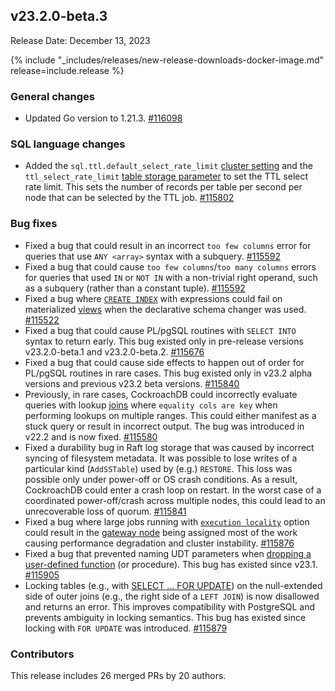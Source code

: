 ## v23.2.0-beta.3

Release Date: December 13, 2023

{% include "_includes/releases/new-release-downloads-docker-image.md" release=include.release %}

<h3 id="v23-2-0-beta-3-general-changes">General changes</h3>

- Updated Go version to 1.21.3. [#116098][#116098]

<h3 id="v23-2-0-beta-3-sql-language-changes">SQL language changes</h3>

- Added the `sql.ttl.default_select_rate_limit` [cluster setting](../v23.2/cluster-settings.html) and the `ttl_select_rate_limit` [table storage parameter](../v23.2/with-storage-parameter.html#table-parameters) to set the TTL select rate limit. This sets the number of records per table per second per node that can be selected by the TTL job. [#115802][#115802]

<h3 id="v23-2-0-beta-3-bug-fixes">Bug fixes</h3>

- Fixed a bug that could result in an incorrect `too few columns` error for queries that use `ANY <array>` syntax with a subquery. [#115592][#115592]
- Fixed a bug that could cause `too few columns`/`too many columns` errors for queries that used `IN` or `NOT IN` with a non-trivial right operand, such as a subquery (rather than a constant tuple). [#115592][#115592]
- Fixed a bug where [`CREATE INDEX`](../v23.2/create-index.html) with expressions could fail on materialized [views](../v23.2/views.html) when the declarative schema changer was used. [#115522][#115522]
- Fixed a bug that could cause PL/pgSQL routines with `SELECT INTO` syntax to return early. This bug existed only in pre-release versions v23.2.0-beta.1 and v23.2.0-beta.2. [#115676][#115676]
- Fixed a bug that could cause side effects to happen out of order for PL/pgSQL routines in rare cases. This bug existed only in v23.2 alpha versions and previous v23.2 beta versions. [#115840][#115840]
- Previously, in rare cases, CockroachDB could incorrectly evaluate queries with lookup [joins](../v23.2/joins.html) where `equality cols are key` when performing lookups on multiple ranges. This could either manifest as a stuck query or result in incorrect output. The bug was introduced in v22.2 and is now fixed. [#115580][#115580]
- Fixed a durability bug in Raft log storage that was caused by incorrect syncing of filesystem metadata. It was possible to lose writes of a particular kind (`AddSSTable`) used by (e.g.) `RESTORE`. This loss was possible only under power-off or OS crash conditions. As a result, CockroachDB could enter a crash loop on restart. In the worst case of a coordinated power-off/crash across multiple nodes, this could lead to an unrecoverable loss of quorum. [#115841][#115841]
- Fixed a bug where large jobs running with [`execution locality`](../v23.2/take-locality-restricted-backups.html) option could result in the [gateway node](../v23.2/architecture/sql-layer.html#gateway-node) being assigned most of the work causing performance degradation and cluster instability. [#115876][#115876]
- Fixed a bug that prevented naming UDT parameters when [dropping a user-defined function](../v23.2/drop-function.html) (or procedure). This bug has existed since v23.1. [#115905][#115905]
- Locking tables (e.g., with [SELECT ... FOR UPDATE](../v23.2/select-for-update.html)) on the null-extended side of outer joins (e.g., the right side of a `LEFT JOIN`) is now disallowed and returns an error. This improves compatibility with PostgreSQL and prevents ambiguity in locking semantics. This bug has existed since locking with `FOR UPDATE` was introduced. [#115879][#115879]

<div class="release-note-contributors" markdown="1">

<h3 id="v23-2-0-beta-3-contributors">Contributors</h3>

This release includes 26 merged PRs by 20 authors.

</div>

[#115522]: https://github.com/cockroachdb/cockroach/pull/115522
[#115580]: https://github.com/cockroachdb/cockroach/pull/115580
[#115592]: https://github.com/cockroachdb/cockroach/pull/115592
[#115676]: https://github.com/cockroachdb/cockroach/pull/115676
[#115802]: https://github.com/cockroachdb/cockroach/pull/115802
[#115840]: https://github.com/cockroachdb/cockroach/pull/115840
[#115841]: https://github.com/cockroachdb/cockroach/pull/115841
[#115876]: https://github.com/cockroachdb/cockroach/pull/115876
[#115879]: https://github.com/cockroachdb/cockroach/pull/115879
[#115905]: https://github.com/cockroachdb/cockroach/pull/115905
[#116098]: https://github.com/cockroachdb/cockroach/pull/116098

